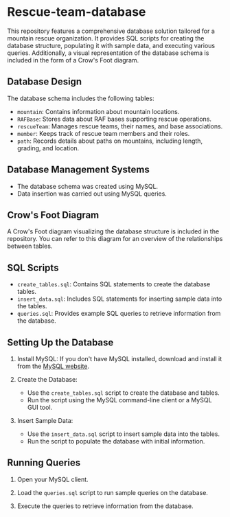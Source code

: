 # Rescue-team-database
This repository features a comprehensive database solution tailored for a mountain rescue organization. It provides SQL scripts for creating the database structure, populating it with sample data, and executing various queries. Additionally, a visual representation of the database schema is included in the form of a Crow's Foot diagram.

## Database Design
The database schema includes the following tables:
*  `mountain`: Contains information about mountain locations.
*  `RAFBase`: Stores data about RAF bases supporting rescue operations.
*  `rescueTeam`: Manages rescue teams, their names, and base associations.
*  `member`: Keeps track of rescue team members and their roles.
*  `path`: Records details about paths on mountains, including length, grading, and location.

## Database Management Systems
- The database schema was created using MySQL.
- Data insertion was carried out using MySQL queries.

## Crow's Foot Diagram

A Crow's Foot diagram visualizing the database structure is included in the repository. You can refer to this diagram for an overview of the relationships between tables.

## SQL Scripts
- `create_tables.sql`: Contains SQL statements to create the database tables.
- `insert_data.sql`: Includes SQL statements for inserting sample data into the tables.
- `queries.sql`: Provides example SQL queries to retrieve information from the database.

## Setting Up the Database
1. Install MySQL: If you don't have MySQL installed, download and install it from the [MySQL website](https://dev.mysql.com/downloads/).

2. Create the Database:
   - Use the `create_tables.sql` script to create the database and tables.
   - Run the script using the MySQL command-line client or a MySQL GUI tool.

3. Insert Sample Data:
   - Use the `insert_data.sql` script to insert sample data into the tables.
   - Run the script to populate the database with initial information.
  
## Running Queries
1. Open your MySQL client.

2. Load the `queries.sql` script to run sample queries on the database.

3. Execute the queries to retrieve information from the database.
